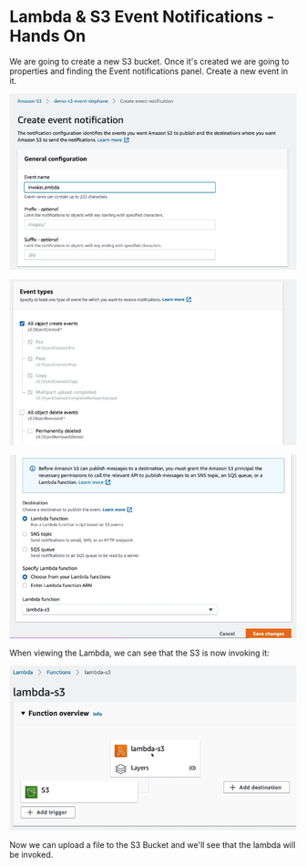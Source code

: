 # Lambda & S3 Event Notifications - Hands On

We are going to create a new S3 bucket. Once it's created we are going to properties and finding the Event notifications panel. Create a new event in it.

![](img/2022-05-12-07-52-06.png)

![](img/2022-05-12-07-52-26.png)

![](img/2022-05-12-07-52-46.png)

When viewing the Lambda, we can see that the S3 is now invoking it:

![](img/2022-05-12-07-53-18.png)

Now we can upload a file to the S3 Bucket and we'll see that the lambda will be invoked.